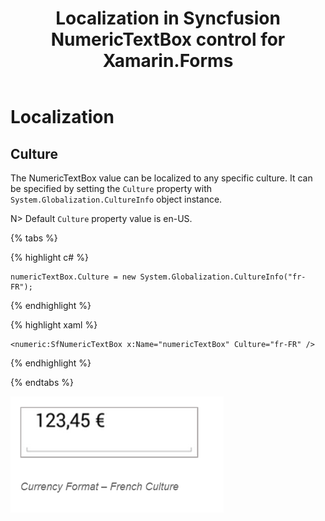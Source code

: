 ﻿---
layout: post
title: Localization in Syncfusion NumericTextBox control for Xamarin.Forms
description: Learn how to localize the  NumericTextBox
platform: Xamarin.Forms
control: NumericTextBox
documentation: ug
---
# Localization

## Culture

The NumericTextBox value can be localized to any specific culture. It can be specified by setting the `Culture` property with `System.Globalization.CultureInfo` object instance.

N> Default `Culture` property value is en-US.

{% tabs %}

{% highlight c# %}

	numericTextBox.Culture = new System.Globalization.CultureInfo("fr-FR");
	
{% endhighlight %}

{% highlight xaml %}

	<numeric:SfNumericTextBox x:Name="numericTextBox" Culture="fr-FR" />
	
{% endhighlight %}

{% endtabs %}


![](images/Culture.png)

